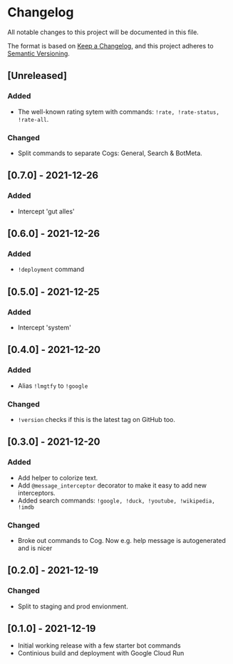 # Changelog
All notable changes to this project will be documented in this file.

The format is based on [Keep a Changelog](https://keepachangelog.com/en/1.0.0/),
and this project adheres to [Semantic Versioning](https://semver.org/spec/v2.0.0.html).

## [Unreleased]
### Added
- The well-known rating sytem with commands: `!rate, !rate-status, !rate-all`.

### Changed
- Split commands to separate Cogs: General, Search & BotMeta.

## [0.7.0] - 2021-12-26
### Added
- Intercept 'gut alles'

## [0.6.0] - 2021-12-26
### Added
- `!deployment` command

## [0.5.0] - 2021-12-25
### Added
- Intercept 'system'

## [0.4.0] - 2021-12-20
### Added
- Alias `!lmgtfy` to `!google`

### Changed
- `!version` checks if this is the latest tag on GitHub too.


## [0.3.0] - 2021-12-20
### Added
- Add helper to colorize text.
- Add `@message_interceptor` decorator to make it easy to add new interceptors.
- Added search commands: `!google, !duck, !youtube, !wikipedia, !imdb`

### Changed
- Broke out commands to Cog. Now e.g. help message is autogenerated and is nicer


## [0.2.0] - 2021-12-19
### Changed
- Split to staging and prod envionment.

## [0.1.0] - 2021-12-19
- Initial working release with a few starter bot commands
- Continious build and deployment with Google Cloud Run
